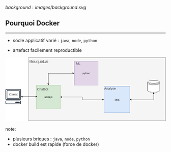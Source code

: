 $background:images/background.svg$
## Pourquoi Docker
---
* socle applicatif varié : `java`, `node`, `python`

* artefact facilement reproductible

![stack](images/stack.png)

note:
* plusieurs briques : `java`, `node`, `python`
* docker build est rapide (force de docker)

